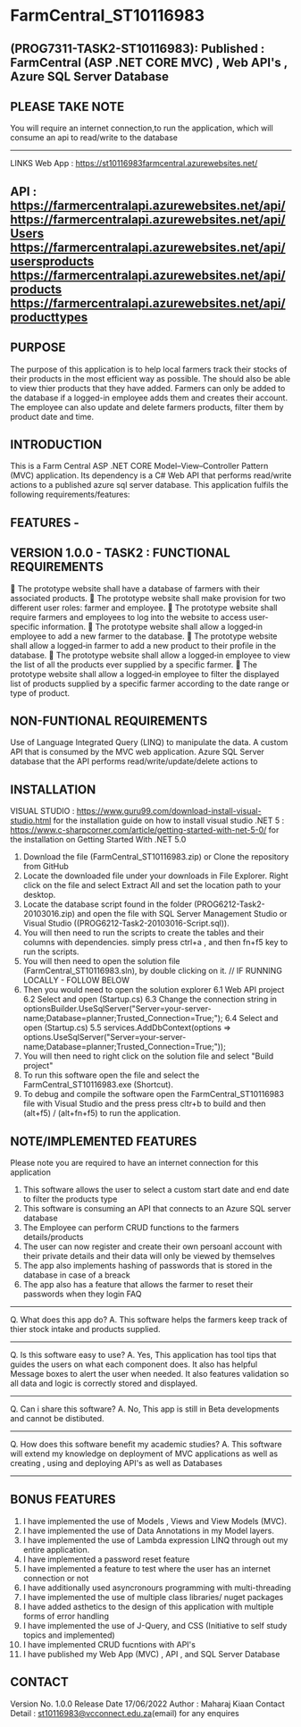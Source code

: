 # FarmCentral_ST10116983
(PROG7311-TASK2-ST10116983): Published : FarmCentral (ASP .NET CORE MVC) ,  Web API's , Azure SQL Server Database
--------------------------------------------------------------------------------------------------------
PLEASE TAKE NOTE
-----------------
You will require an internet connection,to run the application, which will consume an api to read/write to the database

------
LINKS
Web App : https://st10116983farmcentral.azurewebsites.net/

API : https://farmercentralapi.azurewebsites.net/api/
https://farmercentralapi.azurewebsites.net/api/Users
https://farmercentralapi.azurewebsites.net/api/usersproducts
https://farmercentralapi.azurewebsites.net/api/products
https://farmercentralapi.azurewebsites.net/api/producttypes
--------
PURPOSE
--------
The purpose of this application is to help local farmers track their stocks of their products in the most efficient way as possible.
The should also be able to view thier products that they have added. Farmers can only be added to the database if a logged-in employee
adds them and creates their account. The employee can also update and delete farmers products, filter them by product date and time.

INTRODUCTION
------------
This is a Farm Central ASP .NET CORE Model–View–Controller Pattern (MVC) application. 
Its dependency is a C# Web API that performs read/write actions to a published azure sql server database. 
This application fulfils the following requirements/features:

FEATURES -
-----------------

VERSION 1.0.0 - TASK2 : FUNCTIONAL REQUIREMENTS
---------------------------------
 The prototype website shall have a database of farmers with their associated products.
 The prototype website shall make provision for two different user roles: farmer and employee.
 The prototype website shall require farmers and employees to log into the website to access user‐specific information.
 The prototype website shall allow a logged‐in employee to add a new farmer to the database.
 The prototype website shall allow a logged‐in farmer to add a new product to their profile in the database.
 The prototype website shall allow a logged‐in employee to view the list of all the products ever supplied by a specific farmer.
 The prototype website shall allow a logged‐in employee to filter the displayed list of products supplied by a specific farmer according to the date range or type of product.

NON-FUNTIONAL REQUIREMENTS
---------------------------
Use of Language Integrated Query (LINQ) to manipulate the data.
A custom API that is consumed by the MVC web application.
Azure SQL Server database that the API performs read/write/update/delete actions to

INSTALLATION
------------
VISUAL STUDIO :  https://www.guru99.com/download-install-visual-studio.html for the installation guide on how to install visual studio
.NET 5 : https://www.c-sharpcorner.com/article/getting-started-with-net-5-0/ for the installation on Getting Started With .NET 5.0

1. Download the file (FarmCentral_ST10116983.zip) or Clone the repository from GitHub
2. Locate the downloaded file under your downloads in File Explorer. Right click on the file and select Extract All and set the location path to your desktop.
3.  Locate the database script found in the folder (PROG6212-Task2-20103016.zip) and open the file with SQL Server Management Studio or Visual Studio ((PROG6212-Task2-20103016-Script.sql)).
4.  You will then need to run the scripts to create the tables and their columns with dependencies. simply press ctrl+a , and then fn+f5 key to run the scripts.
5.  You will then need to open the solution file (FarmCentral_ST10116983.sln), by double clicking on it.
// IF RUNNING LOCALLY - FOLLOW BELOW
6.  Then you would need to open the solution explorer
6.1 Web API project
6.2 Select and open (Startup.cs)
6.3 Change the connection string in optionsBuilder.UseSqlServer("Server=your-server-name;Database=planner;Trusted_Connection=True;");
6.4 Select and open (Startup.cs)
5.5  services.AddDbContext<FarmCentralContext>(options => options.UseSqlServer("Server=your-server-name;Database=planner;Trusted_Connection=True;"));
7.  You will then need to right click on the solution file and select "Build project"
8.  To run this software open the file and select the FarmCentral_ST10116983.exe (Shortcut).
9.  To debug and compile the software open the FarmCentral_ST10116983 file with Visual Studio and the press press cltr+b to build and then (alt+f5) / (alt+fn+f5) to run the application.

NOTE/IMPLEMENTED FEATURES
---------------------------
Please note you are required to have an internet connection for this application
1. This software allows the user to select a custom start date and end date to filter the products type
2. This software is consuming an API that connects to an Azure SQL server database
3. The Employee can perform CRUD functions to the farmers details/products
5. The user can now register and create their own persoanl account with their private details and their data will only be viewed by themselves
6. The app also implements hashing of passwords that is stored in the database in case of a breack
7. The app also has a feature that allows the farmer to reset their passwords when they login 
FAQ
---
Q. What does this app do?
A. This software helps the farmers keep track of thier stock intake and products supplied.
***
Q. Is this software easy to use?
A. Yes, This application has tool tips that guides the users on what each component does. 
    It also has helpful Message boxes to alert the user when needed.
    It also features validation so all data and logic is correctly stored and displayed.
***
Q. Can i share this software?
A. No, This app is still in Beta developments and cannot be distibuted.
*** 
Q. How does this software benefit my academic studies?
A. This software will extend my knowledge on deployment of MVC applications as well as creating , using and deploying API's as well as Databases
***
BONUS FEATURES
--------------
1. I have implemented the use of Models , Views and View Models (MVC).
2. I have implemented the use of Data Annotations in my Model layers.
3. I have implemented the use of Lambda expression LINQ through out my entire application.
4. I have implemented a password reset feature
5. I have implemented a feature to test where the user has an internet connection or not
6. I have additionally used asyncronours programming with multi-threading 
7. I have implemented the use of multiple class libraries/ nuget packages
8. I have added asthetics to the design of this application with multiple forms of error handling
9. I have implemented the use of J-Query, and CSS (Initiative to self study topics and implemented)
10. I have implemented CRUD fucntions with API's
11. I have published my Web App (MVC) ,  API , and SQL Server Database

CONTACT
---------
Version No. 1.0.0
Release Date 17/06/2022
Author : Maharaj Kiaan
Contact Detail : st10116983@vcconnect.edu.za(email) for any enquires 
